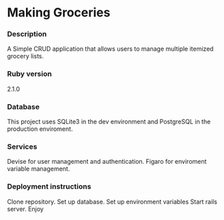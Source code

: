 # Making Groceries

### Description
A Simple CRUD application that allows users to manage multiple itemized grocery lists.

### Ruby version
  2.1.0

### Database
  This project uses SQLite3 in the dev environment and PostgreSQL in the production enviroment.

### Services
  Devise for user management and authentication. Figaro for enviroment variable management.

### Deployment instructions
  Clone repository.
  Set up database.
  Set up environment variables
  Start rails server.
  Enjoy
